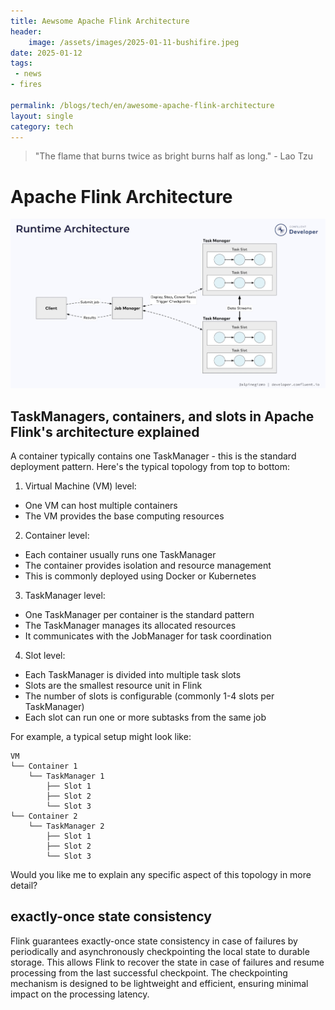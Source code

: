 ```yaml
---
title: Aewsome Apache Flink Architecture
header:
    image: /assets/images/2025-01-11-bushifire.jpeg
date: 2025-01-12
tags:
 - news
- fires
 
permalink: /blogs/tech/en/awesome-apache-flink-architecture
layout: single
category: tech
---
```


> "The flame that burns twice as bright burns half as long." - Lao Tzu

# Apache Flink Architecture

![alt text](image.png)

## TaskManagers, containers, and slots in Apache Flink's architecture explained

A container typically contains one TaskManager - this is the standard deployment pattern. Here's the typical topology from top to bottom:

1. Virtual Machine (VM) level:
- One VM can host multiple containers
- The VM provides the base computing resources

2. Container level:
- Each container usually runs one TaskManager
- The container provides isolation and resource management
- This is commonly deployed using Docker or Kubernetes

3. TaskManager level:
- One TaskManager per container is the standard pattern
- The TaskManager manages its allocated resources
- It communicates with the JobManager for task coordination

4. Slot level:
- Each TaskManager is divided into multiple task slots
- Slots are the smallest resource unit in Flink
- The number of slots is configurable (commonly 1-4 slots per TaskManager)
- Each slot can run one or more subtasks from the same job

For example, a typical setup might look like:
```
VM
└── Container 1
    └── TaskManager 1
        ├── Slot 1
        ├── Slot 2
        └── Slot 3
└── Container 2
    └── TaskManager 2
        ├── Slot 1
        ├── Slot 2
        └── Slot 3
```

Would you like me to explain any specific aspect of this topology in more detail?

## exactly-once state consistency

Flink guarantees exactly-once state consistency in case of failures by periodically and asynchronously checkpointing the local state to durable storage. This allows Flink to recover the state in case of failures and resume processing from the last successful checkpoint. The checkpointing mechanism is designed to be lightweight and efficient, ensuring minimal impact on the processing latency.
